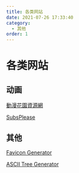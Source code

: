 ```yaml
---
title: 各类网站
date: 2021-07-26 17:33:40
category:
  - 其他
order: 1
---
```


# 各类网站

<!-- more -->

## 动画

[動漫花園資源網](https://share.dmhy.org)

[SubsPlease](https://subsplease.org)

## 其他

[Favicon Generator](https://favicon.io)

[ASCII Tree Generator](https://tree.nathanfriend.io)
